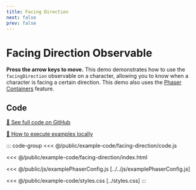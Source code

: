 ```yaml
---
title: Facing Direction
next: false
prev: false
---
```


<script setup>
import ExampleFrame from '../../components/ExampleFrame.vue';
</script>

# Facing Direction Observable

**Press the arrow keys to move.** This demo demonstrates how to use the `facingDirection` observable on a character, allowing you to know when a character is facing a certain direction. This demo also uses the [Phaser Containers](../phaser-containers) feature.

<ExampleFrame :src="'../../example-code/facing-direction/index.html'" />

## Code

[:link: See full code on GitHub](https://github.com/Annoraaq/grid-engine/tree/master/docs/public/example-code/facing-direction)

[:open_book: How to execute examples locally](https://annoraaq.github.io/grid-engine/usage/execute-examples-locally/index.html)

::: code-group
<<< @/public/example-code/facing-direction/code.js

<<< @/public/example-code/facing-direction/index.html

<<< @/public/js/examplePhaserConfig.js [../../js/examplePhaserConfig.js]

<<< @/public/example-code/styles.css [../styles.css]
:::
